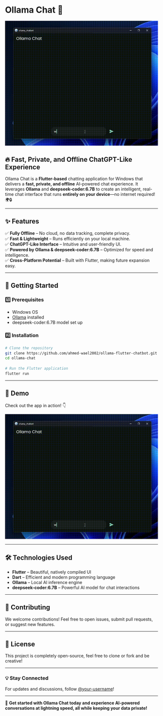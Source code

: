 # Ollama Chat 🚀

![Demo](./resources/demo.gif)

## 🔥 Fast, Private, and Offline ChatGPT-Like Experience

Ollama Chat is a **Flutter-based** chatting application for Windows that delivers a **fast, private, and offline** AI-powered chat experience. It leverages **Ollama** and **deepseek-coder:6.7B** to create an intelligent, real-time chat interface that runs **entirely on your device**—no internet required! 🌍🔒

---

## ✨ Features

✅ **Fully Offline** – No cloud, no data tracking, complete privacy.  
✅ **Fast & Lightweight** – Runs efficiently on your local machine.  
✅ **ChatGPT-Like Interface** – Intuitive and user-friendly UI.  
✅ **Powered by Ollama & deepseek-coder:6.7B** – Optimized for speed and intelligence.  
✅ **Cross-Platform Potential** – Built with Flutter, making future expansion easy.  

---

## 🚀 Getting Started

### 1️⃣ Prerequisites
- Windows OS
- [Ollama](https://ollama.com/) installed
- deepseek-coder:6.7B model set up

### 2️⃣ Installation
```sh
# Clone the repository
git clone https://github.com/ahmed-wael2002/ollama-flutter-chatbot.git
cd ollama-chat

# Run the Flutter application
flutter run
```

---

## 📸 Demo
Check out the app in action! 👇

![Demo](/resources/demo.gif)

---

## 🛠️ Technologies Used
- **Flutter** – Beautiful, natively compiled UI
- **Dart** – Efficient and modern programming language
- **Ollama** – Local AI inference engine
- **deepseek-coder:6.7B** – Powerful AI model for chat interactions

---

## 🤝 Contributing
We welcome contributions! Feel free to open issues, submit pull requests, or suggest new features. 

---

## 📜 License
This project is completely open-source, feel free to clone or fork and be creative!

---

### 💡 Stay Connected
For updates and discussions, follow [@your-username](https://github.com/ahmed-wael2002)!

---

🚀 **Get started with Ollama Chat today and experience AI-powered conversations at lightning speed, all while keeping your data private!**
